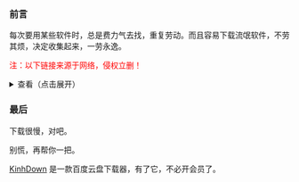 ### 前言

每次要用某些软件时，总是费力气去找，重复劳动。而且容易下载流氓软件，不劳其烦，决定收集起来，一劳永逸。

<font color='red'>注：以下链接来源于网络，侵权立删！</font>

<details>
<summary>查看（点击展开）</summary>

|          软件           |                                      链接                                       |                                                                                                                                                                                                                        安装教程                                                                                                                                                                                                                        |                                                                                    其他                                                                                    |
| :-------------------------: | :-----------------------------------------------------------------------------: | :----------------------------------------------------------------------------------------------------------------------------------------------------------------------------------------------------------------------------------------------------------------------------------------------------------------------------------------------------------------------------------------------------------------------------------------------------: | :-----------------------------------------------------------------------------------------------------------------: |
|      Origin 2019b       | 链接: https://pan.baidu.com/share/init?surl=SW29cO7Gaja6fN04XC4abg 提取码：giwd | [安装教程](https://mp.weixin.qq.com/s?__biz=MzUyMzg3NDQzMg==&mid=2247486956&idx=1&sn=32ab9f6e5a346a31733b17678cc196b3&chksm=fa34b403cd433d159887e684a5dae5364c51c8b48155cc5f2cc71398e97cd789d2d509daab8d&scene=21&ascene=0&devicetype=android-24&version=27001141&nettype=ctnet&abtest_cookie=AAACAA%3D%3D&lang=zh_CN&exportkey=A4YxZelHrrOudjz1zJawkG0%3D&pass_ticket=w1svCLkDzDC2rHThq3jvaFzoozPgKyeSVAd8kwQhl2ePQbCZzWiivNYsvJPLJZf%2B&wx_header=1) |                                                                                                                                                                            |
|      Matlab R2020b      | 链接: https://pan.baidu.com/share/init?surl=SW29cO7Gaja6fN04XC4abg 提取码：giwd |                                                                                                                                                                                             [安装教程](https://mp.weixin.qq.com/s/vccu9KCLknWQDmQtqpk57Q)                                                                                                                                                                                              |                                                                                                                                                                            |
|         Office          |               [Office Tool Plus](https://otp.landian.vip/zh-cn/#)               |                                                                                                                                                                                                                                                                                                                                                                                                                                                        |                                                                                                                                                                            |
| AutoCAD 2021 | 链接: https://pan.baidu.com/s/1wZyFDN1QVV1dUnP7QOiqeA#list/ath=%2F 提取码：4ua3 |                                                                                                                                                                                                    [安装教程](http://www.zhanshaoyi.com/13956.html)                                                                                                                                                                                                    | [官方下载](http://trial2.autodesk.com/NetSWDLD/2021/ACD/9046B381-E756-4D38-A7EF-FAD07F4456E6/SFX/AutoCAD_2021_Simplified_Chinese_Win_64bit_dlm.sfx.exe) |
Adobe 2020 全家桶 | 链接：https://pan.baidu.com/s/16_2lQk7Mq-0ORoqYKEFYGw 提取码：jygg 解压密码：@vposy | 略 |  |

</details>



### 最后

下载很慢，对吧。

别慌，再帮你一把。

[KinhDown](https://kinhdown.kinh.cc/) 是一款百度云盘下载器，有了它，不必开会员了。





